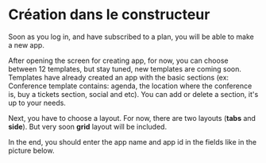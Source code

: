 # Création dans le constructeur

Soon as you log in, and have subscribed to a plan, you will be able to make a new app.

After opening the screen for creating app, for now, you can choose between 12 templates, but stay tuned, new templates are coming soon. Templates have already created an app with the basic sections \(ex: Conference template contains: agenda, the location where the conference is, buy a tickets section, social and etc\). You can add or delete a section, it's up to your needs.

Next, you have to choose a layout. For now, there are two layouts \(**tabs** and **side**\). But very soon **grid** layout will be included.

In the end, you should enter the app name and app id in the fields like in the picture below.

